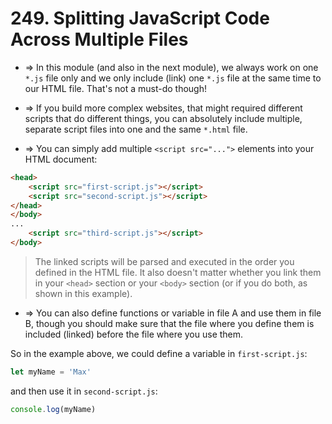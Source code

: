 # 249. Splitting JavaScript Code Across Multiple Files

- => In this module (and also in the next module), we always work on one `*.js` file only and we only include (link) one `*.js` file at the same time to our HTML file. That's not a must-do though!

- => If you build more complex websites, that might required different scripts that do different things, you can absolutely include multiple, separate script files into one and the same `*.html` file.

- => You can simply add multiple `<script src="...">` elements into your HTML document:

```html
<head>
    <script src="first-script.js"></script>
    <script src="second-script.js"></script>
</head>
</body>
...
    <script src="third-script.js"></script>
</body>
```

> The linked scripts will be parsed and executed in the order you defined in the HTML file. It also doesn't matter whether you link them in your `<head>` section or your `<body>` section (or if you do both, as shown in this example).

- => You can also define functions or variable in file A and use them in file B, though you should make sure that the file where you define them is included (linked) before the file where you use them.

So in the example above, we could define a variable in `first-script.js`:

```js
let myName = 'Max'
```

and then use it in `second-script.js`:

```js
console.log(myName)
```
